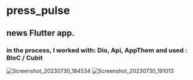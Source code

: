 # press_pulse

## news Flutter app.
### in the process, I worked with: Dio, Api, AppThem and used : BloC / Cubit




![Screenshot_20230730_184534](https://github.com/omar546/PressPulse/assets/71936776/7117098c-f858-4869-87b9-e139a5ada553)
![Screenshot_20230730_191013](https://github.com/omar546/PressPulse/assets/71936776/70bdcbdf-d54d-45af-a666-20f8a0861862)
